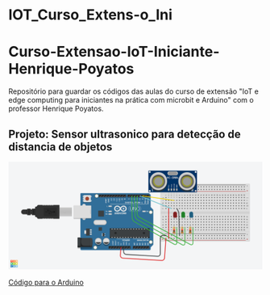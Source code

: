 # IOT_Curso_Extens-o_Ini
# Curso-Extensao-IoT-Iniciante-Henrique-Poyatos
Repositório para guardar os códigos das aulas do curso de extensão "IoT e edge computing para iniciantes na prática com microbit e Arduino" com o professor Henrique Poyatos.

## Projeto: Sensor ultrasonico para detecção de distancia de objetos 
<img src="Spectacular Kasi.png">

<a href="Ultrasonico3.ino">Código para o Arduino</a>
</br>

